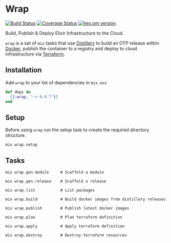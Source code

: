 # Wrap
[![Build Status](https://github.com/fremantle-capital/wrap/workflows/test/badge.svg?branch=master)](https://github.com/fremantle-capital/wrap/actions?query=workflow%3Atest)
[![Coverage Status](https://coveralls.io/repos/github/fremantle-capital/wrap/badge.svg?branch=master)](https://coveralls.io/github/fremantle-capital/wrap?branch=master)
[![hex.pm version](https://img.shields.io/hexpm/v/wrap.svg?style=flat)](https://hex.pm/packages/wrap)

Build, Publish & Deploy Elixir Infrastructure to the Cloud.

`wrap` is a set of `mix` tasks that use [Distillery](https://github.com/bitwalker/distillery) to 
build an OTP release within [Docker](https://www.docker.com/), publish the container to a registry and 
deploy to cloud infrastructure via [Terraform](https://www.terraform.io/).

## Installation

Add `wrap` to your list of dependencies in `mix.exs`

```elixir
def deps do
  [{:wrap, "~> 0.0.7"}]
end
```

## Setup

Before using `wrap` run the setup task to create the required directory structure.

```
mix wrap.setup
```

## Tasks

```
mix wrap.gen.module     # Scaffold a module
```

```
mix wrap.gen.release    # Scaffold a release
```

```
mix wrap.list           # List packages
```

```
mix wrap.build          # Build docker images from distillery releases
```

```
mix wrap.publish        # Publish latest docker images
```

```
mix wrap.plan           # Plan terraform definition
```

```
mix wrap.apply          # Apply terraform definition
```

```
mix wrap.destroy        # Destroy terraform resources
```
